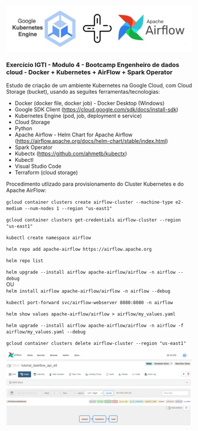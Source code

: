 <div align="center">

![k8s+airflow](img/kubernetes+airflow.jpg)

</div>

### Exercício IGTI - Modulo 4 - Bootcamp Engenheiro de dados cloud - Docker + Kubernetes + AirFlow + Spark Operator

Estudo de criação de um ambiente Kubernetes na Google Cloud, com Cloud Storage (bucket), usando as seguites ferramentas/tecnologias:

* Docker (docker file, docker job) - Docker Desktop (Windows)
* Google SDK Client (https://cloud.google.com/sdk/docs/install-sdk)
* Kubernetes Engine (pod, job, deployment e service)
* Cloud Storage
* Python
* Apache Airflow - Helm Chart for Apache Airflow (https://airflow.apache.org/docs/helm-chart/stable/index.html)
* Spark Operator
* Kubectx (https://github.com/ahmetb/kubectx)
* Kubectl
* Visual Studio Code
* Terraform (cloud storage)

Procedimento utlizado para provisionamento do Cluster Kubernetes e do Apache AirFlow:

`gcloud container clusters create airflow-cluster --machine-type e2-medium --num-nodes 1 --region "us-east1"`

`gcloud container clusters get-credentials airflow-cluster --region "us-east1"`

`kubectl create namespace airflow`

`helm repo add apache-airflow https://airflow.apache.org`

`helm repo list`

`helm upgrade --install airflow apache-airflow/airflow -n airflow --debug`
<br>OU<br>
`helm install airflow apache-airflow/airflow -n airflow --debug`

`kubectl port-forward svc/airflow-webserver 8080:8080 -n airflow`

`helm show values apache-airflow/airflow > airflow/my_values.yaml`

`helm upgrade --install airflow apache-airflow/airflow -n airflow -f airflow/my_values.yaml --debug`

`gcloud container clusters delete airflow-cluster --region "us-east1"`

<div align="center">

![airflow](img/airflow.jpg)

</div>